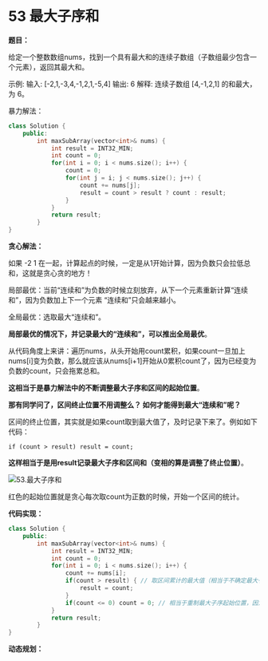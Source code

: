 # 53 最大子序和

**题目：**

给定一个整数数组nums，找到一个具有最大和的连续子数组（子数组最少包含一个元素），返回其最大和。



示例: 输入: [-2,1,-3,4,-1,2,1,-5,4] 输出: 6 解释: 连续子数组 [4,-1,2,1] 的和最大，为 6。



暴力解法：

```c++
class Solution {
    public:
    	int maxSubArray(vector<int>& nums) {
            int result = INT32_MIN;
            int count = 0;
            for(int i = 0; i < nums.size(); i++) {
                count = 0;
                for(int j = i; j < nums.size(); j++) {
                    count += nums[j];
                    result = count > result ? count : result;
                }
            }
            return result;
        }
}
```



**贪心解法：**

如果 -2 1 在一起，计算起点的时候，一定是从1开始计算，因为负数只会拉低总和，这就是贪心贪的地方！

局部最优：当前“连续和”为负数的时候立刻放弃，从下一个元素重新计算“连续和”，因为负数加上下一个元素 “连续和”只会越来越小。

全局最优：选取最大“连续和”。

**局部最优的情况下，并记录最大的“连续和”，可以推出全局最优**。

从代码角度上来讲：遍历nums，从头开始用count累积，如果count一旦加上nums[i]变为负数，那么就应该从nums[i+1]开始从0累积count了，因为已经变为负数的count，只会拖累总和。

**这相当于是暴力解法中的不断调整最大子序和区间的起始位置**。

**那有同学问了，区间终止位置不用调整么？ 如何才能得到最大“连续和”呢？**

区间的终止位置，其实就是如果count取到最大值了，及时记录下来了。例如如下代码：

```text
if (count > result) result = count;
```

**这样相当于是用result记录最大子序和区间和（变相的算是调整了终止位置）**。

![53.最大子序和](https://code-thinking.cdn.bcebos.com/gifs/53.%E6%9C%80%E5%A4%A7%E5%AD%90%E5%BA%8F%E5%92%8C.gif)

红色的起始位置就是贪心每次取count为正数的时候，开始一个区间的统计。



**代码实现：**

```c++
class Solution {
    public:
    	int maxSubArray(vector<int>& nums) {
            int result = INT32_MIN;
            int count = 0;
            for(int i = 0; i < nums.size(); i++) {
                count += nums[i];
                if(count > result) { // 取区间累计的最大值（相当于不确定最大子序终止位置）
                    result = count;
                }
                if(count <= 0) count = 0; // 相当于重制最大子序起始位置，因为遇到负数一定是拉低总和
            }
   		 	return result;
        }
}
```



**动态规划：**



